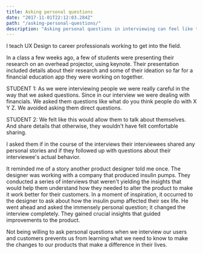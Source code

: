 ```yaml
---
title: Asking personal questions
date: "2017-11-01T22:12:03.284Z"
path: "/asking-personal-questions/"
description: "Asking personal questions in interviewing can feel like the wrong choice. It really isn't!"
---
```

<!-- (http://en.wikipedia.org/wiki/Salted_duck_egg). -->
<!-- ![Chinese Salty Egg](./salty_egg.jpg) -->

I teach UX Design to career professionals working to get into the field.

In a class a few weeks ago, a few of students were presenting their research on an overhead projector, using keynote. Their presentation included details about their research and some of their ideation so far for a financial education app they were working on together.

STUDENT 1: As we were interviewing people we were really careful in the way that we asked questions. Since in our interview we were dealing with financials. We asked them questions like what do you think people do with X Y Z.  We avoided asking them direct questions.

STUDENT 2: We felt like this would allow them to talk about themselves. And share details that otherwise, they wouldn't have felt comfortable sharing.

I asked them if in the course of the interviews their interviewees shared any personal stories and if they followed up with questions about their interviewee's actual behavior.

It reminded me of a story another product designer told me once. The designer was working with a company that produced insulin pumps. They conducted a series of interviews that weren't yielding the insights that would help them understand how they needed to alter the product to make it work better for their customers. In a moment of inspiration, it occurred to the designer to ask about how the insulin pump affected their sex life. He went ahead and asked the immensely personal question; it changed the interview completely. They gained crucial insights that guided improvements to the product.

Not being willing to ask personal questions when we interview our users and customers prevents us from learning what we need to know to make the changes to our products that make a difference in their lives.
